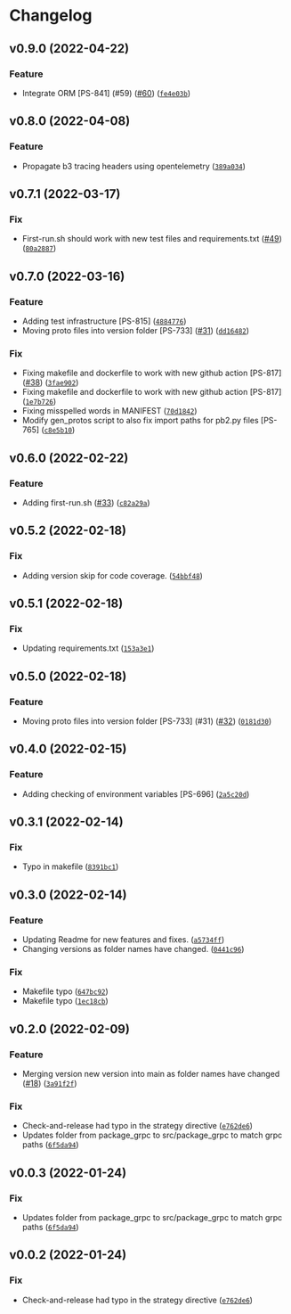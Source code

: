 # Changelog

<!--next-version-placeholder-->

## v0.9.0 (2022-04-22)
### Feature
* Integrate ORM [PS-841] (#59) ([#60](https://github.com/getpassport/template_services_python/issues/60)) ([`fe4e03b`](https://github.com/getpassport/template_services_python/commit/fe4e03bfe2c4ee9537f48a3ee3282273dc0a90d9))

## v0.8.0 (2022-04-08)
### Feature
* Propagate b3 tracing headers using opentelemetry ([`389a034`](https://github.com/getpassport/template_services_python/commit/389a0345a1916687a52ec7dc6bc99b5cb18d7e96))

## v0.7.1 (2022-03-17)
### Fix
* First-run.sh should work with new test files and requirements.txt ([#49](https://github.com/getpassport/template_services_python/issues/49)) ([`80a2887`](https://github.com/getpassport/template_services_python/commit/80a288738a7a98e3e9a1a389ee2c39c8cede7dec))

## v0.7.0 (2022-03-16)
### Feature
* Adding test infrastructure [PS-815] ([`4884776`](https://github.com/getpassport/template_services_python/commit/48847763a8dc1d5fa76db9f3b1ab398d562baf1e))
* Moving proto files into version folder [PS-733] ([#31](https://github.com/getpassport/template_services_python/issues/31)) ([`dd16482`](https://github.com/getpassport/template_services_python/commit/dd16482fed71f2e4ae2861cdaf7e2ec6429ff562))

### Fix
* Fixing makefile and dockerfile to work with new github action [PS-817] ([#38](https://github.com/getpassport/template_services_python/issues/38)) ([`3fae902`](https://github.com/getpassport/template_services_python/commit/3fae902db305c1275d8d2debca611ce1581eae60))
* Fixing makefile and dockerfile to work with new github action [PS-817] ([`1e7b726`](https://github.com/getpassport/template_services_python/commit/1e7b7265b6442d1bbf7cb76293c4075fc29bbaef))
* Fixing misspelled words in MANIFEST ([`70d1842`](https://github.com/getpassport/template_services_python/commit/70d18425bc9dec73b782522dbb04b31bfa492c96))
* Modify gen_protos script to also fix import paths for pb2.py files [PS-765] ([`c8e5b10`](https://github.com/getpassport/template_services_python/commit/c8e5b10e084b09b9f57c8f349a8b36891811c299))

## v0.6.0 (2022-02-22)
### Feature
* Adding first-run.sh ([#33](https://github.com/getpassport/template_services_python/issues/33)) ([`c82a29a`](https://github.com/getpassport/template_services_python/commit/c82a29af7f853fbba099ab236158461ef3627135))

## v0.5.2 (2022-02-18)
### Fix
* Adding version skip for code coverage. ([`54bbf48`](https://github.com/getpassport/template_services_python/commit/54bbf4827b885116882824fe6ea00de397258593))

## v0.5.1 (2022-02-18)
### Fix
* Updating requirements.txt ([`153a3e1`](https://github.com/getpassport/template_services_python/commit/153a3e17d82c8eeaf6a1efe325760ff5a58e1f66))

## v0.5.0 (2022-02-18)
### Feature
* Moving proto files into version folder [PS-733] (#31) ([#32](https://github.com/getpassport/template_services_python/issues/32)) ([`0181d30`](https://github.com/getpassport/template_services_python/commit/0181d30a147f97383db4b7bb2000a87d85db08a2))

## v0.4.0 (2022-02-15)
### Feature
* Adding checking of environment variables [PS-696] ([`2a5c20d`](https://github.com/getpassport/template_services_python/commit/2a5c20d37bf52b5a8252fcf0978593de8e4ff490))

## v0.3.1 (2022-02-14)
### Fix
* Typo in makefile ([`8391bc1`](https://github.com/getpassport/template_services_python/commit/8391bc10f3b28e7b49bc86cc86e7b48866e626de))

## v0.3.0 (2022-02-14)
### Feature
* Updating Readme for new features and fixes. ([`a5734ff`](https://github.com/getpassport/template_services_python/commit/a5734ffe5961a3f762edda72f60431d216fed799))
* Changing versions as folder names have changed. ([`0441c96`](https://github.com/getpassport/template_services_python/commit/0441c961c72bea90e8b3a2ca1bc91d221e84abf0))

### Fix
* Makefile typo ([`647bc92`](https://github.com/getpassport/template_services_python/commit/647bc92cdefd456368e140137d58070a70e26a69))
* Makefile typo ([`1ec18cb`](https://github.com/getpassport/template_services_python/commit/1ec18cb5f3d30991e7c6f067b07006c15de17773))

## v0.2.0 (2022-02-09)
### Feature
* Merging version new version into main as folder names have changed ([#18](https://github.com/getpassport/template_services_python/issues/18)) ([`3a91f2f`](https://github.com/getpassport/template_services_python/commit/3a91f2f2146b9e7f3a915d057aad10bb755eff9e))

### Fix
* Check-and-release had typo in the strategy directive ([`e762de6`](https://github.com/getpassport/template_services_python/commit/e762de629cc9b902071b56414441c22f2ef44f6c))
* Updates folder from package_grpc to src/package_grpc to match grpc paths ([`6f5da94`](https://github.com/getpassport/template_services_python/commit/6f5da9489a16e0cd2e5b85532a99b1f941d6c2a5))

## v0.0.3 (2022-01-24)
### Fix
* Updates folder from package_grpc to src/package_grpc to match grpc paths ([`6f5da94`](https://github.com/getpassport/python-services-template/commit/6f5da9489a16e0cd2e5b85532a99b1f941d6c2a5))

## v0.0.2 (2022-01-24)
### Fix
* Check-and-release had typo in the strategy directive ([`e762de6`](https://github.com/getpassport/python-services-template/commit/e762de629cc9b902071b56414441c22f2ef44f6c))
